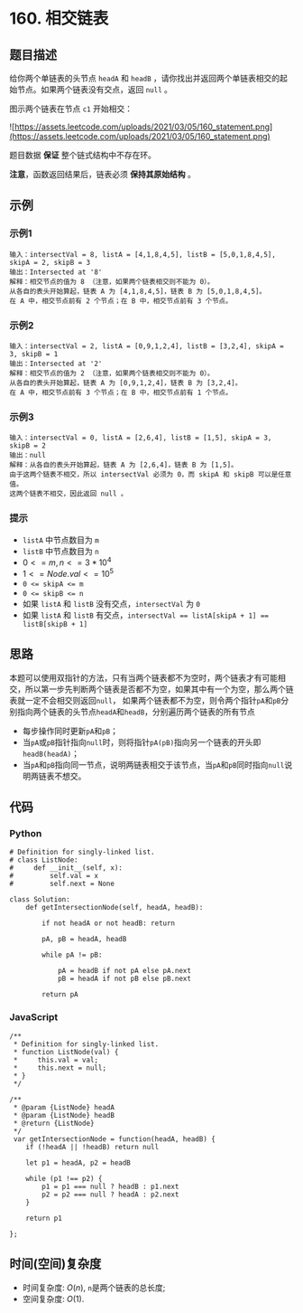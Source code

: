 # 160. 相交链表
## 题目描述

给你两个单链表的头节点 `headA` 和 `headB` ，请你找出并返回两个单链表相交的起始节点。如果两个链表没有交点，返回 `null` 。

图示两个链表在节点 `c1` 开始相交：

![https://assets.leetcode.com/uploads/2021/03/05/160_statement.png](https://assets.leetcode.com/uploads/2021/03/05/160_statement.png)

题目数据 **保证** 整个链式结构中不存在环。

**注意**，函数返回结果后，链表必须 **保持其原始结构** 。

## 示例

### 示例1
```
输入：intersectVal = 8, listA = [4,1,8,4,5], listB = [5,0,1,8,4,5], skipA = 2, skipB = 3
输出：Intersected at '8'
解释：相交节点的值为 8 （注意，如果两个链表相交则不能为 0）。
从各自的表头开始算起，链表 A 为 [4,1,8,4,5]，链表 B 为 [5,0,1,8,4,5]。
在 A 中，相交节点前有 2 个节点；在 B 中，相交节点前有 3 个节点。
```

### 示例2
```
输入：intersectVal = 2, listA = [0,9,1,2,4], listB = [3,2,4], skipA = 3, skipB = 1
输出：Intersected at '2'
解释：相交节点的值为 2 （注意，如果两个链表相交则不能为 0）。
从各自的表头开始算起，链表 A 为 [0,9,1,2,4]，链表 B 为 [3,2,4]。
在 A 中，相交节点前有 3 个节点；在 B 中，相交节点前有 1 个节点。
```

### 示例3
```
输入：intersectVal = 0, listA = [2,6,4], listB = [1,5], skipA = 3, skipB = 2
输出：null
解释：从各自的表头开始算起，链表 A 为 [2,6,4]，链表 B 为 [1,5]。
由于这两个链表不相交，所以 intersectVal 必须为 0，而 skipA 和 skipB 可以是任意值。
这两个链表不相交，因此返回 null 。
```

### 提示
- `listA` 中节点数目为 `m`
- `listB` 中节点数目为 `n`
- $0 <= m, n <= 3 * 10^4$
- $1 <= Node.val <= 10^5$
- `0 <= skipA <= m`
- `0 <= skipB <= n`
- 如果 `listA` 和 `listB` 没有交点，`intersectVal` 为 `0`
- 如果 `listA` 和 `listB` 有交点，`intersectVal == listA[skipA + 1] == listB[skipB + 1]`

## 思路
本题可以使用双指针的方法，只有当两个链表都不为空时，两个链表才有可能相交，所以第一步先判断两个链表是否都不为空，如果其中有一个为空，那么两个链表就一定不会相交则返回`null`，
如果两个链表都不为空，则令两个指针`pA`和`pB`分别指向两个链表的头节点`headA`和`headB`，分别遍历两个链表的所有节点
- 每步操作同时更新`pA`和`pB`；
- 当`pA`或`pB`指针指向`null`时，则将指针`pA(pB)`指向另一个链表的开头即`headB(headA)`；
- 当`pA`和`pB`指向同一节点，说明两链表相交于该节点，当`pA`和`pB`同时指向`null`说明两链表不想交。

## 代码
### Python
```
# Definition for singly-linked list.
# class ListNode:
#     def __init__(self, x):
#         self.val = x
#         self.next = None

class Solution:
    def getIntersectionNode(self, headA, headB):
        
        if not headA or not headB: return
        
        pA, pB = headA, headB
        
        while pA != pB:
            
            pA = headB if not pA else pA.next
            pB = headA if not pB else pB.next
        
        return pA
```
### JavaScript
```
/**
 * Definition for singly-linked list.
 * function ListNode(val) {
 *     this.val = val;
 *     this.next = null;
 * }
 */

/**
 * @param {ListNode} headA
 * @param {ListNode} headB
 * @return {ListNode}
 */
 var getIntersectionNode = function(headA, headB) {
    if (!headA || !headB) return null
    
    let p1 = headA, p2 = headB
    
    while (p1 !== p2) {
        p1 = p1 === null ? headB : p1.next
        p2 = p2 === null ? headA : p2.next
    }
    
    return p1
    
};
```
## 时间(空间)复杂度
- 时间复杂度: $O(n)$, `n`是两个链表的总长度;
- 空间复杂度: $O(1)$.